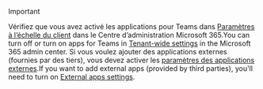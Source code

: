 > [!IMPORTANT]
> <span data-ttu-id="a8892-101">Vérifiez que vous avez activé les applications pour Teams dans [Paramètres à l’échelle du client](../enable-features-office-365.md#tenant-wide-settings-in-the-microsoft-365-admin-center) dans le Centre d’administration Microsoft 365.</span><span class="sxs-lookup"><span data-stu-id="a8892-101">You can turn off or turn on apps for Teams in [Tenant-wide settings](../enable-features-office-365.md#tenant-wide-settings-in-the-microsoft-365-admin-center) in the Microsoft 365 admin center.</span></span> <span data-ttu-id="a8892-102">Si vous voulez ajouter des applications externes (fournies par des tiers), vous devez activer les [paramètres des applications externes](../enable-features-office-365.md#external-apps).</span><span class="sxs-lookup"><span data-stu-id="a8892-102">If you want to add external apps (provided by third parties), you'll need to turn on [External apps settings](../enable-features-office-365.md#external-apps).</span></span>
